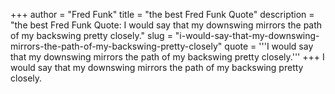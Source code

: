 +++
author = "Fred Funk"
title = "the best Fred Funk Quote"
description = "the best Fred Funk Quote: I would say that my downswing mirrors the path of my backswing pretty closely."
slug = "i-would-say-that-my-downswing-mirrors-the-path-of-my-backswing-pretty-closely"
quote = '''I would say that my downswing mirrors the path of my backswing pretty closely.'''
+++
I would say that my downswing mirrors the path of my backswing pretty closely.
